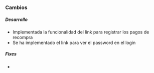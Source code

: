 <h3>Cambios</h3>
<h5>Desarrollo</h5>
<ul>
    <li>Implementada la funcionalidad del link para registrar los pagos de recompra</li>
    <li>Se ha implementado el link para ver el password en el login</li>
</ul>

<h5>Fixes</h5>
<ul>
<li></li>
</ul>